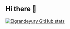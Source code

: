 ## Hi there 👋
[![Elgrandeyury GitHub stats](https://github-readme-stats.vercel.app/api?username=Elgrandeyury)](https://github.com/Elgrandeyury/github-readme-stats)
